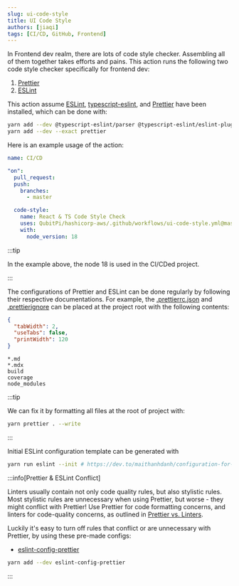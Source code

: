 ```yaml
---
slug: ui-code-style
title: UI Code Style
authors: [jiaqi]
tags: [CI/CD, GitHub, Frontend]
---
```


[//]: # (Copyright Jiaqi Liu)

[//]: # (Licensed under the Apache License, Version 2.0 &#40;the "License"&#41;;)
[//]: # (you may not use this file except in compliance with the License.)
[//]: # (You may obtain a copy of the License at)

[//]: # (    http://www.apache.org/licenses/LICENSE-2.0)

[//]: # (Unless required by applicable law or agreed to in writing, software)
[//]: # (distributed under the License is distributed on an "AS IS" BASIS,)
[//]: # (WITHOUT WARRANTIES OR CONDITIONS OF ANY KIND, either express or implied.)
[//]: # (See the License for the specific language governing permissions and)
[//]: # (limitations under the License.)

In Frontend dev realm, there are lots of code style checker. Assembling all of them together takes efforts and pains.
This action runs the following two code style checker specifically for frontend dev:

1. [Prettier]
2. [ESLint]

This action assume [ESLint], [typescript-eslint], and [Prettier] have been installed, which can be done with:

```bash
yarn add --dev @typescript-eslint/parser @typescript-eslint/eslint-plugin eslint typescript
yarn add --dev --exact prettier
```

Here is an example usage of the action:

```yaml
name: CI/CD

"on":
  pull_request:
  push:
    branches:
      - master

  code-style:
    name: React & TS Code Style Check
    uses: QubitPi/hashicorp-aws/.github/workflows/ui-code-style.yml@master
    with:
      node_version: 18
```

:::tip

In the example above, the node 18 is used in the CI/CDed project.

:::

The configurations of Prettier and ESLint can be done regularly by following their respective documentations. For
example, the [.prettierrc.json](https://qubitpi.github.io/prettier/docs/en/configuration) and
[.prettierignore](https://qubitpi.github.io/prettier/docs/en/ignore.html) can be placed at the project root with the
following contents:

```json title=".prettierrc.json"
{
  "tabWidth": 2,
  "useTabs": false,
  "printWidth": 120
}
```

```ignore title=".prettierignore"
*.md
*.mdx
build
coverage
node_modules
```

:::tip

We can fix it by formatting all files at the root of project with:

```bash
yarn prettier . --write
```

:::

Initial ESLint configuration template can be generated with

```bash
yarn run eslint --init # https://dev.to/maithanhdanh/configuration-for-eslint-b47
```

:::info[Prettier & ESLint Conflict]

Linters usually contain not only code quality rules, but also stylistic rules. Most stylistic rules are unnecessary
when using Prettier, but worse - they might conflict with Prettier! Use Prettier for code formatting concerns, and
linters for code-quality concerns, as outlined in
[Prettier vs. Linters](https://qubitpi.github.io/prettier/docs/en/comparison).

Luckily it's easy to turn off rules that conflict or are unnecessary with Prettier, by using these pre-made configs:

- [eslint-config-prettier](https://github.com/prettier/eslint-config-prettier)

```bash
yarn add --dev eslint-config-prettier
```

:::

[ESLint]: https://eslint.org/

[Prettier]: https://prettier.io/

[typescript-eslint]: https://typescript-eslint.io/
